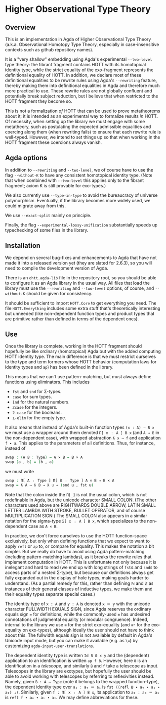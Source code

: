 # Higher Observational Type Theory

## Overview

This is an implementation in Agda of Higher Observational Type Theory (a.k.a. Observational Homotopy Type Theory, especially in case-insensitive contexts such as github repository names).

It is a "very shallow" embedding using Agda's experimental `--two-level` type theory: the fibrant fragment contains HOTT with its homotopical identity type, while the strict equality of the exo-fragment represents the definitional equality of HOTT.  In addition, we declare most of these definitional equalities to be rewrite rules using Agda's `--rewriting` feature, thereby making them into definitional equalities in Agda and therefore much more practical to use.  These rewrite rules are not globally confluent and potentially break subject reduction, but I believe that when restricted to the HOTT fragment they become so.

This is not a formalization *of* HOTT that can be used to prove metatheorems about it; it is intended as an experimental way to formalize results *in* HOTT.  Of necessity, when setting up the library we must engage with some metatheory, such as postulating the expected admissible equalities and coercing along them (when rewriting fails) to ensure that each rewrite rule is well-typed.  However, we intend to set things up so that when working in the HOTT fragment these coercions always vanish.

## Agda options

In addition to `--rewriting` and `--two-level`, we of course have to use the flag `--without-K` to have any consistent homotopical identity type.  (Note that when combined with `--two-level` this applies only to the fibrant fragment; axiom K is still provable for exo-types.)

We also currently use `--type-in-type` to avoid the bureaucracy of universe polymorphism.  Eventually, if the library becomes more widely used, we could migrate away from this.

We use `--exact-split` mainly on principle.

Finally, the flag `--experimental-lossy-unification` substantially speeds up typechecking of some files in the library.

## Installation

We depend on several bug-fixes and enhancements to Agda that have not made it into a released version yet (they are slated for 2.6.3), so you will need to compile the development version of Agda.

There is an `ohtt.agda-lib` file in the repository root, so you should be able to configure it as an Agda library in the usual way.  All files that load the library must use the `--rewriting` and `--two-level` options, of course, and `--without-K` should be given for consistency.

It should be sufficient to import `HOTT.Core` to get everything you need.  The file `HOTT.Everything` includes some extra stuff that's theoretically interesting but unneeded (like non-dependent function types and product types that are primitive rather than defined in terms of the dependent ones).

## Use

Once the library is complete, working in the HOTT fragment should hopefully be like ordinary (homotopical) Agda but with the added computing HOTT identity type.  The main difference is that we must restrict ourselves to the type and term formers whose HOTT behavior (computation laws for identity types and `ap`) has been defined in the library.

This means that we can't use pattern-matching, but must always define functions using eliminators.  This includes

- `fst` and `snd` for Σ-types.
- `case` for sum types.
- `ind` for the natural numbers.
- `ℤcase` for the integers.
- `𝟚-case` for the booleans.
- `⊥-elim` for the empty type.

It also means that instead of Agda's built-in function types `(x : A) → B x` we must use a wrapper around them denoted `Π[ x ﹕ A ] B x` (and `A ⇒ B` in the non-dependent case), with wrapped abstraction `ƛ x ⇒ f` and application `f ∙ a`.  This applies to the parameters of all definitions.  Thus, for instance, instead of

```agda
swap : (A B : Type) → A × B → B × A
swap (a , b) = (b , a)
```
we must write
```agda
swap : Π[ A ﹕ Type ] Π[ B ﹕ Type ] A × B ⇒ B × A
swap = ƛ A ⇒ ƛ B ⇒ ƛ u ⇒ (snd u , fst u)
```
Note that the colon inside the `Π[_]` is not the usual colon, which is not redefinable in Agda, but the unicode character SMALL COLON.  (The other characters used above are RIGHTWARDS DOUBLE ARROW, LATIN SMALL LETTER LAMBDA WITH STROKE, BULLET OPERATOR, and of course MULTIPLICATION SIGN.)  The SMALL COLON also appears in a similar notation for the sigma-type `Σ[ x ﹕ A ] B x`, which specializes to the non-dependent case as `A × B`.

In practice, we don't force ourselves to use the HOTT function-space exclusively, but only when defining functions that we expect to want to apply `refl` or `ap` to, or compare for equality.  This makes the notation a bit simpler.  But we really do have to avoid using Agda pattern-matching (including pattern-matching lambdas), as it breaks the rewrite rules that implement computation in HOTT.  This is unfortunate not only because it is inelegant and hard to read (we end up with long strings of `fst`s and `snd`s to access parts of a nested Σ-type), but because our definitions always get fully expanded out in the display of hole types, making goals harder to understand.  (As a partial remedy for this, rather than defining ℕ and ℤ as instances of their general classes of inductive types, we make them and their equality types separate special cases.)

The identity type of `x : A` and `y : A` is denoted `x ＝ y` with the unicode character FULLWIDTH EQUALS SIGN, since Agda reserves the ordinary equals sign `=` for definitions, while the commonly-used `≡` has undesired connotations of judgmental equality (or modular congruence).  Indeed, internal to the library we use `≡` for the strict exo-equality (and `≡ᵉ` for the exo-equality on exo-types), although ideally the user should not have to think about this.  The fullwidth equals sign is not available by default in Agda's Unicode input mode, but you can make it available (e.g. as `\=`) by customizing `agda-input-user-translations`.

The dependent identity type is written `Id B δ x y` and the (dependent) application to an identification is written `ap f δ`.  However, here `δ` is an identification in a *telescope*, and similarly `B` and `f` take a telescope as input.  Telescopes in the library are exotypes, but hopefully the user should be able to avoid working with telescopes by referring to reflexivities instead.  Namely, given `B : A ⇒ Type` (note it belongs to the wrapped function-type), the dependent identity type over `a₂ : a₀ ＝ a₁` is `fst ((refl B ∙ a₀ ∙ a₁ ∙ a₂) ↓)`.  Similarly, given `f : Π[ x ﹕ A ] B x`, its application to `a₂ : a₀ ＝ a₁` is `refl f ∙ a₀ ∙ a₁ ∙ a₂`.  We may define abbreviations for these.
